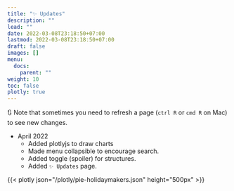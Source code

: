```yaml
---
title: "✨ Updates"
description: ""
lead: ""
date: 2022-03-08T23:18:50+07:00
lastmod: 2022-03-08T23:18:50+07:00
draft: false
images: []
menu:
  docs:
    parent: ""
weight: 10
toc: false
plotly: true
---
```


🔃 Note that sometimes you need to refresh a page (`ctrl R` or `cmd R` on Mac) to see new changes.

- April 2022
  - Added plotlyjs to draw charts
  - Made menu collapsible to encourage search.
  - Added toggle (spoiler) for structures.
  - Added `✨ Updates` page.

{{< plotly json="/plotly/pie-holidaymakers.json" height="500px" >}}
